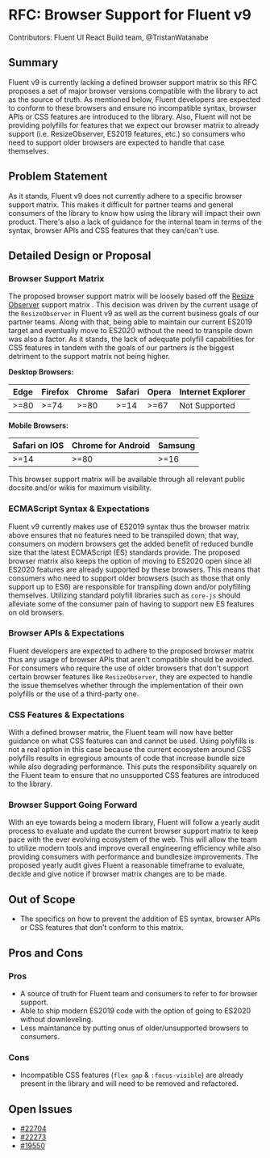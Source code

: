 # RFC: Browser Support for Fluent v9

Contributors: Fluent UI React Build team, @TristanWatanabe

## Summary

Fluent v9 is currently lacking a defined browser support matrix so this RFC proposes a set of major browser versions compatible with the library to act as the source of truth. As mentioned below, Fluent developers are expected to conform to these browsers and ensure no incompatible syntax, browser APIs or CSS features are introduced to the library. Also, Fluent will not be providing polyfills for features that we expect our browser matrix to already support (i.e. ResizeObserver, ES2019 features, etc.) so consumers who need to support older browsers are expected to handle that case themselves.

## Problem Statement

As it stands, Fluent v9 does not currently adhere to a specific browser support matrix. This makes it difficult for partner teams and general consumers of the library to know how using the library will impact their own product. There's also a lack of guidance for the internal team in terms of the syntax, browser APIs and CSS features that they can/can't use.

## Detailed Design or Proposal

### Browser Support Matrix

The proposed browser support matrix will be loosely based off the [Resize Observer](https://caniuse.com/mdn-api_resizeobserver) support matrix . This decision was driven by the current usage of the `ResizeObserver` in Fluent v9 as well as the current business goals of our partner teams. Along with that, being able to maintain our current ES2019 target and eventually move to ES2020 without the need to transpile down was also a factor. As it stands, the lack of adequate polyfill capabilities for CSS features in tandem with the goals of our partners is the biggest detriment to the support matrix not being higher.

**Desktop Browsers:**

| Edge | Firefox | Chrome | Safari | Opera | Internet Explorer |
| ---- | ------- | ------ | ------ | ----- | ----------------- |
| >=80 | >=74    | >=80   | >=14   | >=67  | Not Supported     |

**Mobile Browsers:**

| Safari on IOS | Chrome for Android | Samsung |
| ------------- | ------------------ | ------- |
| >=14          | >=80               | >=16    |

This browser support matrix will be available through all relevant public docsite and/or wikis for maximum visibility.

### ECMAScript Syntax & Expectations

Fluent v9 currently makes use of ES2019 syntax thus the browser matrix above ensures that no features need to be transpiled down; that way, consumers on modern browsers get the added benefit of reduced bundle size that the latest ECMAScript (ES) standards provide. The proposed browser matrix also keeps the option of moving to ES2020 open since all ES2020 features are already supported by these browsers. This means that consumers who need to support older browsers (such as those that only support up to ES6) are responsible for transpiling down and/or polyfilling themselves. Utilizing standard polyfill libraries such as `core-js` should alleviate some of the consumer pain of having to support new ES features on old browsers.

### Browser APIs & Expectations

Fluent developers are expected to adhere to the proposed browser matrix thus any usage of browser APIs that aren't compatible should be avoided. For consumers who require the use of older browsers that don't support certain browser features like `ResizeObserver`, they are expected to handle the issue themselves whether through the implementation of their own polyfills or the use of a third-party one.

### CSS Features & Expectations

With a defined browser matrix, the Fluent team will now have better guidance on what CSS features can and cannot be used. Using polyfills is not a real option in this case because the current ecosystem around CSS polyfills results in egregious amounts of code that increase bundle size while also degrading performance. This puts the responsibility squarely on the Fluent team to ensure that no unsupported CSS features are introduced to the library.

### Browser Support Going Forward

With an eye towards being a modern library, Fluent will follow a yearly audit process to evaluate and update the current browser support matrix to keep pace with the ever evolving ecosystem of the web. This will allow the team to utilize modern tools and improve overall engineering efficiency while also providing consumers with performance and bundlesize improvements. The proposed yearly audit gives Fluent a reasonable timeframe to evaluate, decide and give notice if browser matrix changes are to be made.

## Out of Scope

- The specifics on how to prevent the addition of ES syntax, browser APIs or CSS features that don't conform to this matrix.

## Pros and Cons

### Pros

- A source of truth for Fluent team and consumers to refer to for browser support.
- Able to ship modern ES2019 code with the option of going to ES2020 without downleveling.
- Less maintanance by putting onus of older/unsupported browsers to consumers.

### Cons

- Incompatible CSS features (`flex gap` & `:focus-visible`) are already present in the library and will need to be removed and refactored.

## Open Issues

- [#22704](https://github.com/microsoft/fluentui/issues/22704)
- [#22273](https://github.com/microsoft/fluentui/issues/22273)
- [#19550](https://github.com/microsoft/fluentui/issues/19550)
